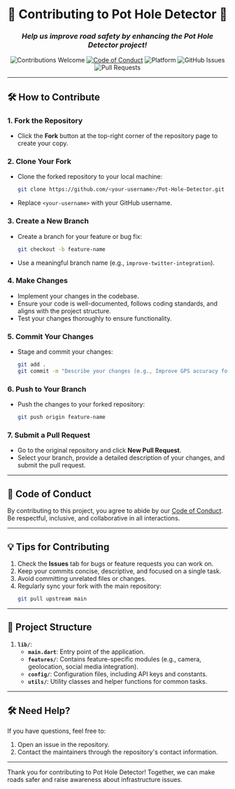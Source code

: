 
<div align="center">

# 🌟 **Contributing to Pot Hole Detector** 🌟  
### *Help us improve road safety by enhancing the Pot Hole Detector project!*

![Contributions Welcome](https://img.shields.io/badge/contributions-welcome-brightgreen.svg?style=flat-square)
[![Code of Conduct](https://img.shields.io/badge/code%20of%20conduct-enforced-orange?style=flat-square)](CODE_OF_CONDUCT.md)
![Platform](https://img.shields.io/badge/platform-iOS%20%7C%20Android-brightgreen?style=flat-square)
![GitHub Issues](https://img.shields.io/github/issues/alienx5499/Pot-Hole-Detector?style=flat-square)
![Pull Requests](https://img.shields.io/github/issues-pr/alienx5499/Pot-Hole-Detector?style=flat-square)

</div>

---

## **🛠️ How to Contribute**

### **1. Fork the Repository**
- Click the **Fork** button at the top-right corner of the repository page to create your copy.

### **2. Clone Your Fork**
- Clone the forked repository to your local machine:
  ```bash
  git clone https://github.com/<your-username>/Pot-Hole-Detector.git
  ```
- Replace `<your-username>` with your GitHub username.

### **3. Create a New Branch**
- Create a branch for your feature or bug fix:
  ```bash
  git checkout -b feature-name
  ```
- Use a meaningful branch name (e.g., `improve-twitter-integration`).

### **4. Make Changes**
- Implement your changes in the codebase.
- Ensure your code is well-documented, follows coding standards, and aligns with the project structure.
- Test your changes thoroughly to ensure functionality.

### **5. Commit Your Changes**
- Stage and commit your changes:
  ```bash
  git add .
  git commit -m "Describe your changes (e.g., Improve GPS accuracy for location tagging)"
  ```

### **6. Push to Your Branch**
- Push the changes to your forked repository:
  ```bash
  git push origin feature-name
  ```

### **7. Submit a Pull Request**
- Go to the original repository and click **New Pull Request**.
- Select your branch, provide a detailed description of your changes, and submit the pull request.

---

## **🤝 Code of Conduct**
By contributing to this project, you agree to abide by our [Code of Conduct](CODE_OF_CONDUCT.md). Be respectful, inclusive, and collaborative in all interactions.

---

## **💡 Tips for Contributing**
1. Check the **Issues** tab for bugs or feature requests you can work on.
2. Keep your commits concise, descriptive, and focused on a single task.
3. Avoid committing unrelated files or changes.
4. Regularly sync your fork with the main repository:
   ```bash
   git pull upstream main
   ```

---

## **📂 Project Structure**
1. **`lib/`**:  
   - **`main.dart`**: Entry point of the application.
   - **`features/`**: Contains feature-specific modules (e.g., camera, geolocation, social media integration).
   - **`config/`**: Configuration files, including API keys and constants.
   - **`utils/`**: Utility classes and helper functions for common tasks.

---

## **🛠️ Need Help?**
If you have questions, feel free to:
1. Open an issue in the repository.
2. Contact the maintainers through the repository's contact information.

---

Thank you for contributing to Pot Hole Detector! Together, we can make roads safer and raise awareness about infrastructure issues.
